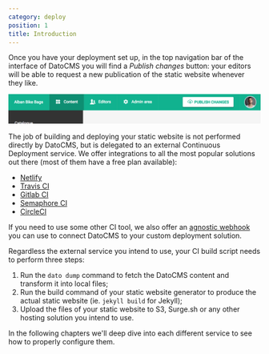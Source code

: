 ```yaml
---
category: deploy
position: 1
title: Introduction
---
```


Once you have your deployment set up, in the top navigation bar of the interface of DatoCMS you will find a *Publish changes* button: your editors will be able to request a new publication of the static website whenever they like.

![foo](../images/publish-button.png)

The job of building and deploying your static website is not performed directly by DatoCMS, but is delegated to an external Continuous Deployment service. We offer integrations to all the most popular solutions out there (most of them have a free plan available):

* [Netlify](/docs/deployment/netlify)
* [Travis CI](/docs/deployment/travis)
* [Gitlab CI](/docs/deployment/gitlab)
* [Semaphore CI](/docs/deployment/semaphore)
* [CircleCI](/docs/deployment/circleci)

If you need to use some other CI tool, we also offer an [agnostic webhook](/docs/deployment/custom) you can use to connect DatoCMS to your custom deployment solution. 

Regardless the external service you intend to use, your CI build script needs to perform three steps:

1. Run the `dato dump` command to fetch the DatoCMS content and transform it into local files;
1. Run the build command of your static website generator to produce the actual static website (ie. `jekyll build` for Jekyll);
1. Upload the files of your static website to S3, Surge.sh or any other hosting solution you intend to use.

In the following chapters we'll deep dive into each different service to see how to properly configure them.

